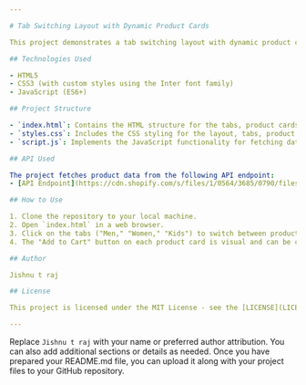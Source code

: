 ```yaml
---

# Tab Switching Layout with Dynamic Product Cards

This project demonstrates a tab switching layout with dynamic product cards that display data fetched from an API response. The layout includes tabs for "Men," "Women," and "Kids," and the product cards show information such as product images, titles, vendors, prices, compare prices, and discount percentages.

## Technologies Used

- HTML5
- CSS3 (with custom styles using the Inter font family)
- JavaScript (ES6+)

## Project Structure

- `index.html`: Contains the HTML structure for the tabs, product cards, and loading indicator.
- `styles.css`: Includes the CSS styling for the layout, tabs, product cards, and loading indicator.
- `script.js`: Implements the JavaScript functionality for fetching data from an API, rendering product cards, calculating discounts, and handling tab switching.

## API Used

The project fetches product data from the following API endpoint:
- [API Endpoint](https://cdn.shopify.com/s/files/1/0564/3685/0790/files/multiProduct.json)

## How to Use

1. Clone the repository to your local machine.
2. Open `index.html` in a web browser.
3. Click on the tabs ("Men," "Women," "Kids") to switch between product categories and view the respective product cards.
4. The "Add to Cart" button on each product card is visual and can be customized for further functionality.

## Author

Jishnu t raj

## License

This project is licensed under the MIT License - see the [LICENSE](LICENSE) file for details.

---
```


Replace `Jishnu t raj` with your name or preferred author attribution. You can also add additional sections or details as needed. Once you have prepared your README.md file, you can upload it along with your project files to your GitHub repository.
